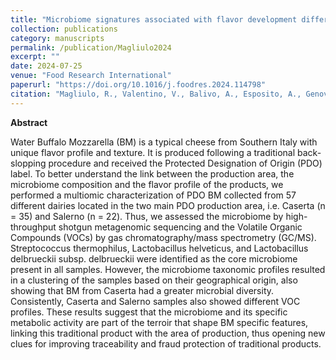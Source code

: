 ```yaml
---
title: "Microbiome signatures associated with flavor development differentiate Protected Designation of origin water Buffalo Mozzarella cheese from different production areas"
collection: publications
category: manuscripts
permalink: /publication/Magliulo2024
excerpt: ""
date: 2024-07-25
venue: "Food Research International"
paperurl: "https://doi.org/10.1016/j.foodres.2024.114798"
citation: "Magliulo, R., Valentino, V., Balivo, A., Esposito, A., Genovese, A., Ercolini, D., & De Filippis, F. (2024). Microbiome signatures associated with flavor development differentiate Protected Designation of origin water Buffalo Mozzarella cheese from different production areas. *Food Research International*, 192, 114798."
---
```

**Abstract**

Water Buffalo Mozzarella (BM) is a typical cheese from Southern Italy with unique flavor profile and texture. It is produced following a traditional back-slopping procedure and received the Protected Designation of Origin (PDO) label. To better understand the link between the production area, the microbiome composition and the flavor profile of the products, we performed a multiomic characterization of PDO BM collected from 57 different dairies located in the two main PDO production area, i.e. Caserta (n = 35) and Salerno (n = 22). Thus, we assessed the microbiome by high-throughput shotgun metagenomic sequencing and the Volatile Organic Compounds (VOCs) by gas chromatography/mass spectrometry (GC/MS). Streptococcus thermophilus, Lactobacillus helveticus, and Lactobacillus delbrueckii subsp. delbrueckii were identified as the core microbiome present in all samples. However, the microbiome taxonomic profiles resulted in a clustering of the samples based on their geographical origin, also showing that BM from Caserta had a greater microbial diversity. Consistently, Caserta and Salerno samples also showed different VOC profiles. These results suggest that the microbiome and its specific metabolic activity are part of the terroir that shape BM specific features, linking this traditional product with the area of production, thus opening new clues for improving traceability and fraud protection of traditional products.

